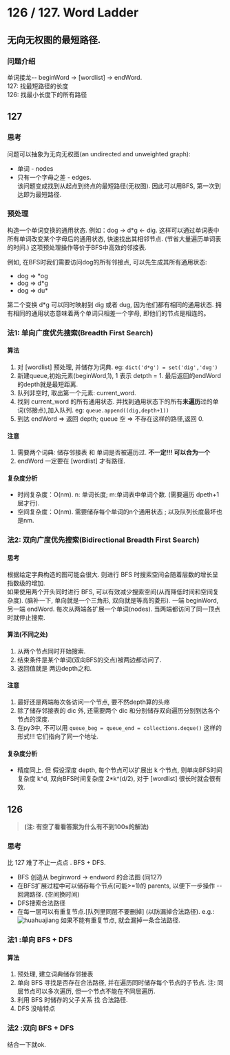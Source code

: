 # 126 / 127. Word Ladder
## 无向无权图的最短路径.

### 问题介绍
单词接龙-- beginWord -> [wordlist] -> endWord.    
127: 找最短路径的长度    
126: 找最小长度下的所有路径

## 127 
### 思考 
问题可以抽象为无向无权图(an undirected and unweighted graph):
* 单词 - nodes
* 只有一个字母之差 - edges.  
该问题变成找到从起点到终点的最短路径(无权图). 因此可以用BFS, 第一次到达即为最短路径.   

### 预处理
构造一个单词变换的通用状态. 例如：dog -> d*g <- dig. 
这样可以通过单词表中所有单词改变某个字母后的通用状态, 快速找出其相邻节点. (节省大量遍历单词表的时间.) 这项预处理操作等价于BFS中高效的邻接表.

例如, 在BFS时我们需要访问dog的所有邻接点, 可以先生成其所有通用状态: 
* dog => *og
* dog => d*g
* dog => du*     
 
第二个变换 d*g 可以同时映射到 dig 或者 dug, 因为他们都有相同的通用状态. 拥有相同的通用状态意味着两个单词只相差一个字母, 即他们的节点是相连的。

### 法1: 单向广度优先搜索(Breadth First Search)
#### 算法
1. 对 [wordlist] 预处理, 并储存为词典. eg: `dict('d*g') = set('dig','dug') `
2. 新建queue,初始元素(beginWord,1), 1 表示 detpth = 1. 最后返回的endWord 的depth就是最短距离. 
3. 队列非空时, 取出第一个元素: current_word.
4. 找到 current_word 的所有通用状态. 并找到通用状态下的所有**未遍历**过的单词(邻接点),加入队列. eg: `queue.append((dig,depth+1))` 
5. 到达 endWord => 返回 depth; queue 空 => 不存在这样的路径,返回 0. 

#### 注意
1. 需要两个词典: 储存邻接表 和 单词是否被遍历过. **不一定!!! 可以合为一个**
2. endWord 一定要在 [wordlist] 才有路径. 

#### 复杂度分析
* 时间复杂度：O(nm). n: 单词长度; m:单词表中单词个数. (需要遍历 dpeth+1 层才行).  
* 空间复杂度：O(nm). 需要储存每个单词的n个通用状态 ; 以及队列长度最坏也是nm. 


### 法2: 双向广度优先搜索(Bidirectional Breadth First Search)
#### 思考
根据给定字典构造的图可能会很大. 则进行 BFS 时搜索空间会随着层数的增长呈指数级的增加.    
如果使用两个开头同时进行 BFS, 可以有效减少搜索空间(从而降低时间和空间复杂度). (脑补一下, 单向就是一个三角形, 双向就是等高的菱形).  一端 beginWord, 另一端  endWord. 每次从两端各扩展一个单词(nodes). 当两端都访问了同一顶点时就停止搜索. 

#### 算法(不同之处)
1. 从两个节点同时开始搜索.
2. 结束条件是某个单词(双向BFS的交点)被两边都访问了. 
3. 返回值就是 两边depth之和. 

#### 注意
1. 最好还是两端每次各访问一个节点, 要不然depth算的头疼
2. 除了储存邻接表的 dic 外, 还需要两个 dic 和分别储存双向遍历分别到达各个节点的深度.
3.  在py3中, 不可以用 `queue_beg = queue_end = collections.deque()` 这样的形式!!! 它们指向了同一个地址. 

#### 复杂度分析
* 精度同上. 但 假设深度 depth, 每个节点可以扩展出 k 个节点, 则单向BFS时间复杂度 k^d, 双向BFS时间复杂度 2*k^(d/2), 对于 [wordlist] 很长时就会很有效.

## 126
> **(注: 有空了看看答案为什么有不到100s的解法)**
### 思考 
比 127 难了不止一点点 . BFS + DFS. 
* BFS 创造从 beginword -> endword 的合法图 (同127)
* 在BFS扩展过程中可以储存每个节点(可能>=1)的 parents, 以便下一步操作 -- 回溯路径. (空间换时间)
* DFS搜索合法路径
* 在每一层可以有重复节点.[队列里同层不要删掉] (以防漏掉合法路径). e.g.:
![huahuajiang](https://wx3.sinaimg.cn/mw1024/006qmTkdly1g6t6oam4hwj30ib08i0uu.jpg)
如果不能有重复节点, 就会漏掉一条合法路径. 

### 法1 :单向 BFS + DFS
#### 算法
1. 预处理, 建立词典储存邻接表
2. 单向 BFS 寻找是否存在合法路径, 并在遍历同时储存每个节点的子节点. 注: 同层节点可以多次遍历, 但一个节点不能在不同层遍历. 
3. 利用 BFS 时储存的父子关系 找 合法路径. 
4. DFS 没啥特点

### 法2 :双向 BFS + DFS
结合一下就ok. 


